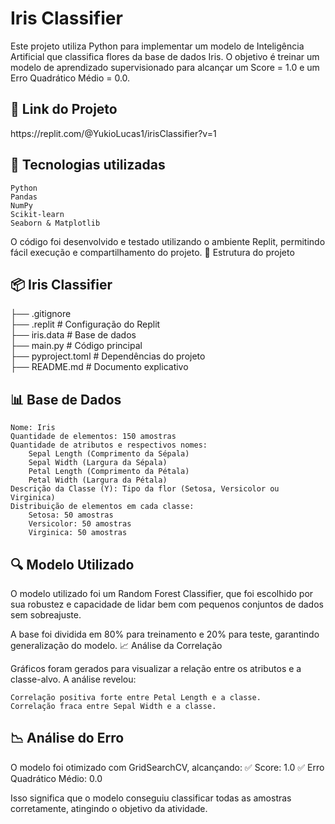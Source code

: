 <H1>Iris Classifier</H1>

Este projeto utiliza Python para implementar um modelo de Inteligência Artificial que classifica flores da base de dados Iris. O objetivo é treinar um modelo de aprendizado supervisionado para alcançar um Score = 1.0 e um Erro Quadrático Médio = 0.0.
<h2>🔗 Link do Projeto</h2>
https://replit.com/@YukioLucas1/irisClassifier?v=1

<h2>📌 Tecnologias utilizadas</h2>

    Python
    Pandas
    NumPy
    Scikit-learn
    Seaborn & Matplotlib

O código foi desenvolvido e testado utilizando o ambiente Replit, permitindo fácil execução e compartilhamento do projeto.
📂 Estrutura do projeto

<h2>📦 Iris Classifier</h2>

 ├── .gitignore  
 ├── .replit               # Configuração do Replit  
 ├── iris.data             # Base de dados  
 ├── main.py               # Código principal  
 ├── pyproject.toml        # Dependências do projeto  
 ├── README.md             # Documento explicativo  

<h2>📊 Base de Dados</h2>

    Nome: Iris
    Quantidade de elementos: 150 amostras
    Quantidade de atributos e respectivos nomes:
        Sepal Length (Comprimento da Sépala)
        Sepal Width (Largura da Sépala)
        Petal Length (Comprimento da Pétala)
        Petal Width (Largura da Pétala)
    Descrição da Classe (Y): Tipo da flor (Setosa, Versicolor ou Virginica)
    Distribuição de elementos em cada classe:
        Setosa: 50 amostras
        Versicolor: 50 amostras
        Virginica: 50 amostras

<h2>🔍 Modelo Utilizado</h2>

O modelo utilizado foi um Random Forest Classifier, que foi escolhido por sua robustez e capacidade de lidar bem com pequenos conjuntos de dados sem sobreajuste.

A base foi dividida em 80% para treinamento e 20% para teste, garantindo generalização do modelo.
📈 Análise da Correlação

Gráficos foram gerados para visualizar a relação entre os atributos e a classe-alvo. A análise revelou:

    Correlação positiva forte entre Petal Length e a classe.
    Correlação fraca entre Sepal Width e a classe.

<h2>📉 Análise do Erro</h2>

O modelo foi otimizado com GridSearchCV, alcançando:
✅ Score: 1.0
✅ Erro Quadrático Médio: 0.0

Isso significa que o modelo conseguiu classificar todas as amostras corretamente, atingindo o objetivo da atividade.


